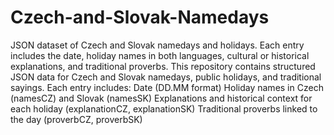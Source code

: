 # Czech-and-Slovak-Namedays
JSON dataset of Czech and Slovak namedays and holidays. Each entry includes the date, holiday names in both languages, cultural or historical explanations, and traditional proverbs.
This repository contains structured JSON data for Czech and Slovak namedays, public holidays, and traditional sayings. Each entry includes:
    Date (DD.MM format)
    Holiday names in Czech (namesCZ) and Slovak (namesSK)
    Explanations and historical context for each holiday (explanationCZ, explanationSK)
    Traditional proverbs linked to the day (proverbCZ, proverbSK)
